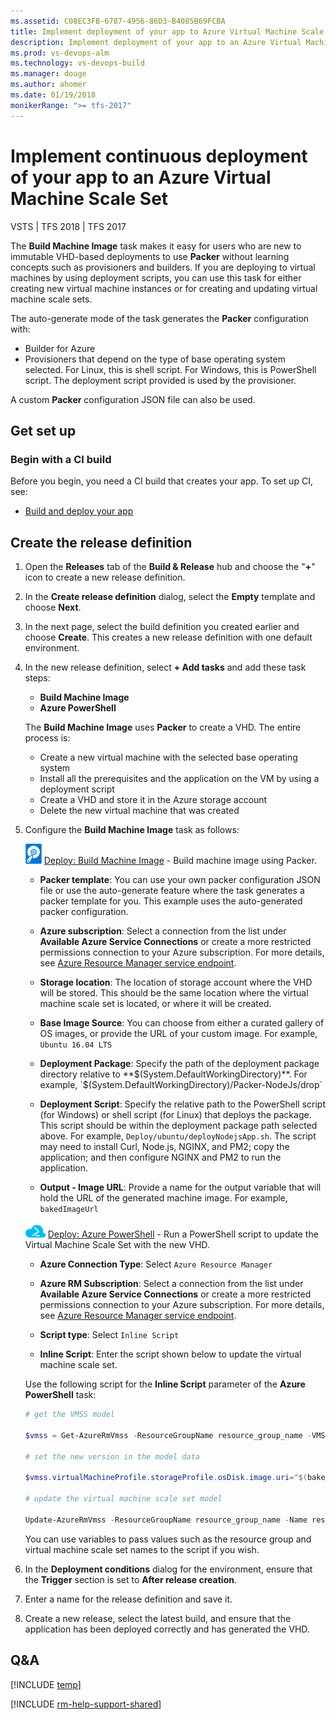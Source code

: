 ```yaml
---
ms.assetid: C08EC3FB-6787-4956-86D3-B4085B69FCBA
title: Implement deployment of your app to Azure Virtual Machine Scale Set
description: Implement deployment of your app to an Azure Virtual Machine Scale Set
ms.prod: vs-devops-alm
ms.technology: vs-devops-build
ms.manager: douge
ms.author: ahomer
ms.date: 01/19/2018
monikerRange: ">= tfs-2017"
---
```



# Implement continuous deployment of your app to an Azure Virtual Machine Scale Set

VSTS | TFS 2018 | TFS 2017

The **Build Machine Image** task makes it easy for users who are new to immutable
VHD-based deployments to use **Packer** without learning concepts such as provisioners
and builders. If you are deploying to virtual machines by using deployment scripts,
you can use this task for either creating new virtual machine instances or for
creating and updating virtual machine scale sets.

The auto-generate mode of the task generates the **Packer** configuration with:

* Builder for Azure
* Provisioners that depend on the type of base operating system selected.
  For Linux, this is shell script. For Windows, this is PowerShell script.
  The deployment script provided is used by the provisioner.

A custom **Packer** configuration JSON file can also be used.

## Get set up

### Begin with a CI build

Before you begin, you need a CI build that creates your app. To set up CI, see:

* [Build and deploy your app](../../index.md)

## Create the release definition

1. Open the **Releases** tab of the **Build &amp; Release** hub and choose the
   "**+**" icon to create a new release definition.

1. In the **Create release definition** dialog, select the **Empty** template and choose **Next**.

1. In the next page, select the build definition you created 
   earlier and choose **Create**. This creates a new release definition 
   with one default environment.

1. In the new release definition, select **+ Add tasks** and add these task steps:

   * **Build Machine Image**
   * **Azure PowerShell**<p />

   The **Build Machine Image** uses **Packer** to create a VHD. The entire process is:

   * Create a new virtual machine with the selected base operating system
   * Install all the prerequisites and the application on the VM by using a deployment script
   * Create a VHD and store it in the Azure storage account
   * Delete the new virtual machine that was created<p />

1. Configure the **Build Machine Image** task as follows:

   ![Build Machine Image](../../../tasks/deploy/_img/build-machine-image.png) [Deploy: Build Machine Image](https://blogs.msdn.microsoft.com/visualstudioalm/2017/05/15/deploying-applications-to-azure-vm-scale-sets/) - Build machine image using Packer.
   
   - **Packer template**: You can use your own packer configuration JSON file or use the auto-generate feature where the task generates a packer template for you. This example uses the auto-generated packer configuration.
   
   - **Azure subscription**: Select a connection from the list under **Available Azure Service Connections** or create a more restricted permissions
     connection to your Azure subscription. For more details, see [Azure Resource Manager service endpoint](../../../concepts/library/service-endpoints.md#sep-azure-rm).
   
   - **Storage location**: The location of storage account where the VHD will be stored. This should be the same location where the virtual machine scale set is located, or where it will be created.
   
   - **Base Image Source**: You can choose from either a curated gallery of OS images, or provide the URL of your custom image. For example, `Ubuntu 16.04 LTS`
   
   - **Deployment Package**: Specify the path of the deployment package directory relative to **$(System.DefaultWorkingDirectory)**. For example, `$(System.DefaultWorkingDirectory)/Packer-NodeJs/drop`
   
   - **Deployment Script**: Specify the relative path to the PowerShell script (for Windows) or shell script (for Linux) that deploys the package. This script should be within the deployment package path selected above. For example, `Deploy/ubuntu/deployNodejsApp.sh`. The script may need to install Curl, Node.js, NGINX, and PM2; copy the application; and then configure NGINX and PM2 to run the application.
   
   - **Output - Image URL**: Provide a name for the output variable that will hold the URL of the generated machine image. For example, `bakedImageUrl`<p />
   
   ![Azure PowerShell](../../../tasks/deploy/_img/azure-powershell-icon.png) [Deploy: Azure PowerShell](https://github.com/Microsoft/vsts-tasks/tree/master/Tasks/AzurePowerShell) - Run a PowerShell script to update the Virtual Machine Scale Set with the new VHD.
   
   - **Azure Connection Type**: Select `Azure Resource Manager`
   
   - **Azure RM Subscription**: Select a connection from the list under **Available Azure Service Connections** or create a more restricted permissions
     connection to your Azure subscription. For more details, see [Azure Resource Manager service endpoint](../../../concepts/library/service-endpoints.md#sep-azure-rm).
   
   - **Script type**: Select `Inline Script`
   
   - **Inline Script**: Enter the script shown below to update the virtual machine scale set.<p />
   
   Use the following script for the **Inline Script** parameter of the **Azure PowerShell** task: 
   
   ```powershell
   # get the VMSS model

   $vmss = Get-AzureRmVmss -ResourceGroupName resource_group_name -VMScaleSetName VM_scale_set_name

   # set the new version in the model data

   $vmss.virtualMachineProfile.storageProfile.osDisk.image.uri="$(bakedImageUrl)"

   # update the virtual machine scale set model

   Update-AzureRmVmss -ResourceGroupName resource_group_name -Name resource_group_name -VirtualMachineScaleSet $vmss
   ```
   
   You can use variables to pass values such as the resource group and virtual machine scale set names to the script if you wish.

1. In the **Deployment conditions** dialog for the environment, ensure that the **Trigger** section is set to **After release creation**. 

1. Enter a name for the release definition and save it.

1. Create a new release, select the latest build, and 
   ensure that the application has been deployed correctly and has generated the VHD.

## Q&A

<!-- BEGINSECTION class="md-qanda" -->

[!INCLUDE [temp](../../../_shared/qa-versions.md)]

<!-- ENDSECTION -->

[!INCLUDE [rm-help-support-shared](../../../_shared/rm-help-support-shared.md)]

